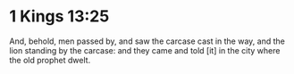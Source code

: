 # 1 Kings 13:25

And, behold, men passed by, and saw the carcase cast in the way, and the lion standing by the carcase: and they came and told [it] in the city where the old prophet dwelt.